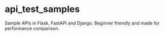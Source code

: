 # api_test_samples
Sample APIs in Flask, FastAPI and Django. Beginner friendly and made for performance comparison.
